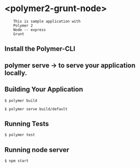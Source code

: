 # \<polymer2-grunt-node\>

```
    This is sample application with
    Polymer 2
    Node -- express
    Grunt
```

## Install the Polymer-CLI

## polymer serve -> to serve your application locally.

## Building Your Application

```
$ polymer build
```

```
$ polymer serve build/default
```

## Running Tests

```
$ polymer test
```

## Running node server

```
$ npm start
```
